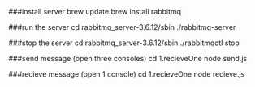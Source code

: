 ###install server
    brew update
    brew install rabbitmq

###run the server
	cd rabbitmq_server-3.6.12/sbin
	./rabbitmq-server

###stop the server
	cd rabbitmq_server-3.6.12/sbin
	./rabbitmqctl stop


###send message (open three consoles)
	cd 1.recieveOne
	node send.js

###recieve message (open 1 console)
	cd 1.recieveOne
	node recieve.js